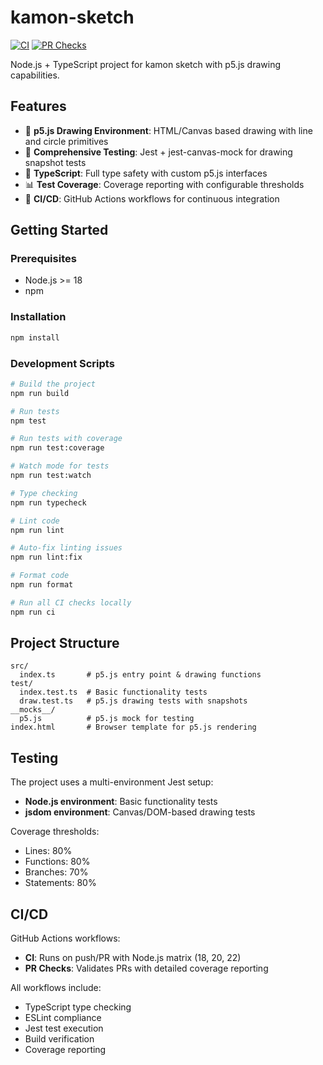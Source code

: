 # kamon-sketch

[![CI](https://github.com/pppp606/kamon-sketch/actions/workflows/ci.yml/badge.svg)](https://github.com/pppp606/kamon-sketch/actions/workflows/ci.yml)
[![PR Checks](https://github.com/pppp606/kamon-sketch/actions/workflows/pr-checks.yml/badge.svg)](https://github.com/pppp606/kamon-sketch/actions/workflows/pr-checks.yml)

Node.js + TypeScript project for kamon sketch with p5.js drawing capabilities.

## Features

- 🎨 **p5.js Drawing Environment**: HTML/Canvas based drawing with line and circle primitives
- 🧪 **Comprehensive Testing**: Jest + jest-canvas-mock for drawing snapshot tests  
- 🔧 **TypeScript**: Full type safety with custom p5.js interfaces
- 📊 **Test Coverage**: Coverage reporting with configurable thresholds
- 🚀 **CI/CD**: GitHub Actions workflows for continuous integration

## Getting Started

### Prerequisites

- Node.js >= 18
- npm

### Installation

```bash
npm install
```

### Development Scripts

```bash
# Build the project
npm run build

# Run tests
npm test

# Run tests with coverage
npm run test:coverage

# Watch mode for tests
npm run test:watch

# Type checking
npm run typecheck

# Lint code
npm run lint

# Auto-fix linting issues
npm run lint:fix

# Format code
npm run format

# Run all CI checks locally
npm run ci
```

## Project Structure

```
src/
  index.ts       # p5.js entry point & drawing functions
test/
  index.test.ts  # Basic functionality tests
  draw.test.ts   # p5.js drawing tests with snapshots
__mocks__/
  p5.js          # p5.js mock for testing
index.html       # Browser template for p5.js rendering
```

## Testing

The project uses a multi-environment Jest setup:

- **Node.js environment**: Basic functionality tests
- **jsdom environment**: Canvas/DOM-based drawing tests

Coverage thresholds:
- Lines: 80%
- Functions: 80%
- Branches: 70%
- Statements: 80%

## CI/CD

GitHub Actions workflows:

- **CI**: Runs on push/PR with Node.js matrix (18, 20, 22)
- **PR Checks**: Validates PRs with detailed coverage reporting

All workflows include:
- TypeScript type checking
- ESLint compliance
- Jest test execution  
- Build verification
- Coverage reporting